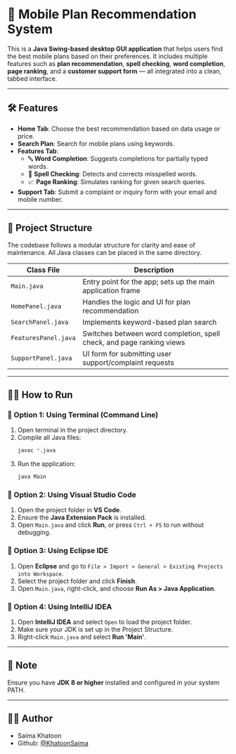 # 📱 Mobile Plan Recommendation System

This is a **Java Swing-based desktop GUI application** that helps users find the best mobile plans based on their preferences. It includes multiple features such as **plan recommendation**, **spell checking**, **word completion**, **page ranking**, and a **customer support form** — all integrated into a clean, tabbed interface.

---

## 🛠 Features

- **Home Tab**: Choose the best recommendation based on data usage or price.
- **Search Plan**: Search for mobile plans using keywords.
- **Features Tab**:
  - 🔤 **Word Completion**: Suggests completions for partially typed words.
  - 📝 **Spell Checking**: Detects and corrects misspelled words.
  - 📈 **Page Ranking**: Simulates ranking for given search queries.
- **Support Tab**: Submit a complaint or inquiry form with your email and mobile number.

---

## 📁 Project Structure

The codebase follows a modular structure for clarity and ease of maintenance. All Java classes can be placed in the same directory.

| Class File           | Description                                                              |
|----------------------|--------------------------------------------------------------------------|
| `Main.java`          | Entry point for the app; sets up the main application frame              |
| `HomePanel.java`     | Handles the logic and UI for plan recommendation                         |
| `SearchPanel.java`   | Implements keyword-based plan search                                     |
| `FeaturesPanel.java` | Switches between word completion, spell check, and page ranking views    |
| `SupportPanel.java`  | UI form for submitting user support/complaint requests                   |

---

## 🧑‍💻 How to Run

### 🔸 Option 1: Using Terminal (Command Line)

1. Open terminal in the project directory.
2. Compile all Java files:
   ```bash
   javac *.java
   ```
3. Run the application:
   ```bash
   java Main
   ```

### 🔸 Option 2: Using Visual Studio Code

1. Open the project folder in **VS Code**.
2. Ensure the **Java Extension Pack** is installed.
3. Open `Main.java` and click **Run**, or press `Ctrl + F5` to run without debugging.

### 🔸 Option 3: Using Eclipse IDE

1. Open **Eclipse** and go to `File > Import > General > Existing Projects into Workspace`.
2. Select the project folder and click **Finish**.
3. Open `Main.java`, right-click, and choose **Run As > Java Application**.

### 🔸 Option 4: Using IntelliJ IDEA

1. Open **IntelliJ IDEA** and select `Open` to load the project folder.
2. Make sure your JDK is set up in the Project Structure.
3. Right-click `Main.java` and select **Run 'Main'**.

---

## 📌 Note

Ensure you have **JDK 8 or higher** installed and configured in your system PATH.

---

## 👩‍💻 Author

- Saima Khatoon
- Github: [@KhatoonSaima](https://github.com/KhatoonSaima)
